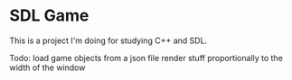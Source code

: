 # SDL Game

This is a project I'm doing for studying C++ and SDL.

Todo:
load game objects from a json file
render stuff proportionally to the width of the window